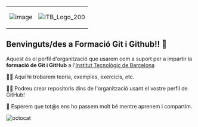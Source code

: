 <table style="border:0px solid;">
  <tr>
    <td>
  
![image](https://github.com/git-github-curs-xtec/.github/assets/97727989/b23e8478-1a8e-40e4-aa4c-042bde5d422a)
    </td>
  <td>
    
![ITB_Logo_200](https://github.com/git-github-curs-xtec/.github/assets/97727989/60bb5704-8f94-441c-9d86-199c778b4bd8)
    
  </td>
  </tr>
</table>
</span>

## Benvinguts/des a Formació Git i Github!! 👋
Aquest és el perfil d'organització que usarem com a suport per a impartir la **formació de Git i GitHub** a l'[Institut Tecnològic de Barcelona](https://itecbcn.eu/) 

👩‍💻 Aquí hi trobarem teoria, exemples, exercicis, etc.

🙋‍♀️ Podreu crear repositoris dins de l'organització usant el vostre perfil de GitHub!

🌈 Esperem que tot@s ens ho passem molt bé mentre aprenem i compartim.

![octocat](https://raw.githubusercontent.com/gist/moonheekim0118/bcbbb9c2fd8c477027617a67e0ec812f/raw/2c15614ff01ff7518bcd6da526939644c8324e11/octocat.gif)
